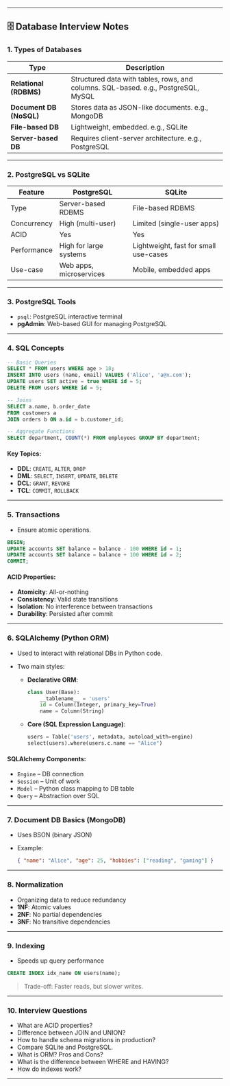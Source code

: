 
---

## 🗄️ Database Interview Notes

### 1. **Types of Databases**

| Type                    | Description                                                                        |
| ----------------------- | ---------------------------------------------------------------------------------- |
| **Relational (RDBMS)**  | Structured data with tables, rows, and columns. SQL-based. e.g., PostgreSQL, MySQL |
| **Document DB (NoSQL)** | Stores data as JSON-like documents. e.g., MongoDB                                  |
| **File-based DB**       | Lightweight, embedded. e.g., SQLite                                                |
| **Server-based DB**     | Requires client-server architecture. e.g., PostgreSQL                              |

---

### 2. **PostgreSQL vs SQLite**

| Feature     | PostgreSQL              | SQLite                                |
| ----------- | ----------------------- | ------------------------------------- |
| Type        | Server-based RDBMS      | File-based RDBMS                      |
| Concurrency | High (multi-user)       | Limited (single-user apps)            |
| ACID        | Yes                     | Yes                                   |
| Performance | High for large systems  | Lightweight, fast for small use-cases |
| Use-case    | Web apps, microservices | Mobile, embedded apps                 |

---

### 3. **PostgreSQL Tools**

* `psql`: PostgreSQL interactive terminal
* **pgAdmin**: Web-based GUI for managing PostgreSQL

---

### 4. **SQL Concepts**

```sql
-- Basic Queries
SELECT * FROM users WHERE age > 18;
INSERT INTO users (name, email) VALUES ('Alice', 'a@x.com');
UPDATE users SET active = true WHERE id = 5;
DELETE FROM users WHERE id = 5;

-- Joins
SELECT a.name, b.order_date
FROM customers a
JOIN orders b ON a.id = b.customer_id;

-- Aggregate Functions
SELECT department, COUNT(*) FROM employees GROUP BY department;
```

#### Key Topics:

* **DDL**: `CREATE`, `ALTER`, `DROP`
* **DML**: `SELECT`, `INSERT`, `UPDATE`, `DELETE`
* **DCL**: `GRANT`, `REVOKE`
* **TCL**: `COMMIT`, `ROLLBACK`

---

### 5. **Transactions**

* Ensure atomic operations.

```sql
BEGIN;
UPDATE accounts SET balance = balance - 100 WHERE id = 1;
UPDATE accounts SET balance = balance + 100 WHERE id = 2;
COMMIT;
```

#### ACID Properties:

* **Atomicity**: All-or-nothing
* **Consistency**: Valid state transitions
* **Isolation**: No interference between transactions
* **Durability**: Persisted after commit

---

### 6. **SQLAlchemy (Python ORM)**

* Used to interact with relational DBs in Python code.
* Two main styles:

  * **Declarative ORM**:

    ```python
    class User(Base):
        __tablename__ = 'users'
        id = Column(Integer, primary_key=True)
        name = Column(String)
    ```
  * **Core (SQL Expression Language)**:

    ```python
    users = Table('users', metadata, autoload_with=engine)
    select(users).where(users.c.name == "Alice")
    ```

#### SQLAlchemy Components:

* `Engine` – DB connection
* `Session` – Unit of work
* `Model` – Python class mapping to DB table
* `Query` – Abstraction over SQL

---

### 7. **Document DB Basics (MongoDB)**

* Uses BSON (binary JSON)
* Example:

  ```json
  { "name": "Alice", "age": 25, "hobbies": ["reading", "gaming"] }
  ```

---

### 8. **Normalization**

* Organizing data to reduce redundancy
* **1NF**: Atomic values
* **2NF**: No partial dependencies
* **3NF**: No transitive dependencies

---

### 9. **Indexing**

* Speeds up query performance

```sql
CREATE INDEX idx_name ON users(name);
```

> Trade-off: Faster reads, but slower writes.

---

### 10. **Interview Questions**

* What are ACID properties?
* Difference between JOIN and UNION?
* How to handle schema migrations in production?
* Compare SQLite and PostgreSQL.
* What is ORM? Pros and Cons?
* What is the difference between WHERE and HAVING?
* How do indexes work?

---